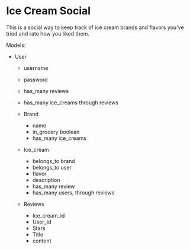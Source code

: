 # Ice Cream Social

This is a social way to keep track of ice cream brands and flavors you've tried and rate how you liked them. 

Models:

- User 
	- username
	- password
	- has_many reviews
	- has_many ice_creams through reviews

	- Brand
		- name
		- in_grocery boolean
		- has_many ice_creams

	- Ice_cream
		- belongs_to brand
		- belongs_to user
		- flavor
		- description
		- has_many review
		- has_many users, through reviews

	- Reviews
		- Ice_cream_id
		- User_id
		- Stars
		- Title
		- content

